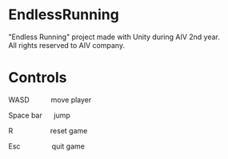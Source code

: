 # EndlessRunning
"Endless Running" project made with Unity during AIV 2nd year.<br/>
All rights reserved to AIV company.

# Controls
WASD &nbsp;&nbsp;&nbsp;&nbsp;&nbsp;&nbsp;&nbsp;&nbsp;&nbsp;&nbsp;move player

Space bar &nbsp;&nbsp;&nbsp;&nbsp;&nbsp;jump

R &nbsp;&nbsp;&nbsp;&nbsp;&nbsp;&nbsp;&nbsp;&nbsp;&nbsp;&nbsp;&nbsp;&nbsp;&nbsp;&nbsp;&nbsp;&nbsp;&nbsp;&nbsp;reset game

Esc &nbsp;&nbsp;&nbsp;&nbsp;&nbsp;&nbsp;&nbsp;&nbsp;&nbsp;&nbsp;&nbsp;&nbsp;&nbsp;&nbsp;&nbsp;quit game
